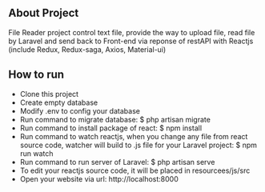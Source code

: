 ## About Project

File Reader project control text file, provide the way to upload file, read file by Laravel and send back to Front-end via reponse of restAPI with Reactjs (include Redux, Redux-saga, Axios, Material-ui)


## How to run

- Clone this project
- Create empty database
- Modify .env to config your database
- Run command to migrate database: $ php artisan migrate
- Run command to install package of react: $ npm install
- Run command to watch reactjs, when you change any file from react source code, watcher will build to .js file for your Laravel project: $ npm run watch
- Run command to run server of Laravel: $ php artisan serve
- To edit your reactjs source code, it will be placed in resourcees/js/src
- Open your website via url: http://localhost:8000
